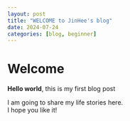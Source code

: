 ```yaml
---
layout: post
title: "WELCOME to JinHee's blog"
date: 2024-07-24
categories: [blog, beginner]
---
```


# Welcome

**Hello world**, this is my first blog post

I am going to share my life stories here.  
I hope you like it!
